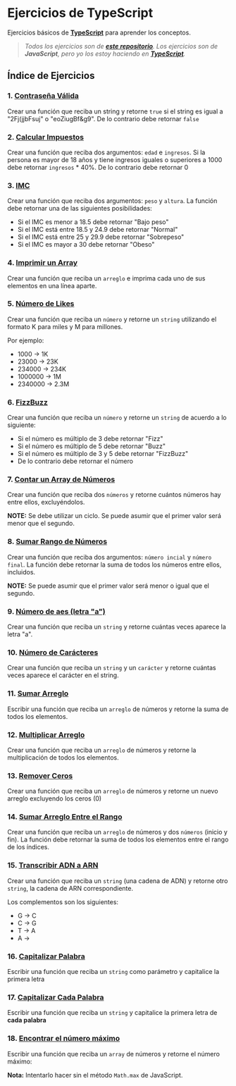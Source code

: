 # Ejercicios de TypeScript

Ejercicios básicos de **[TypeScript](https://www.typescriptlang.org/)** para aprender los conceptos.

> _Todos los ejercicios son de **[este repositorio](https://github.com/makeitrealcamp/ejercicios-javascript)**._
> _Los ejercicios son de **JavaScript**, pero yo los estoy haciendo en **[TypeScript](https://www.typescriptlang.org/)**._

## Índice de Ejercicios

### 1. [Contraseña Válida](./01-10/#1-Valid-Password/)
Crear una función que reciba un string y retorne `true` si el string es igual a "2Fj(jjbFsuj" o "eoZiugBf&g9". De lo contrario debe retornar `false`

### 2. [Calcular Impuestos](./01-10/#2-Calculate-Taxes/)
Crear una función que reciba dos argumentos: `edad` e `ingresos`. Si la persona es mayor de 18 años y tiene ingresos iguales o superiores a 1000 debe retornar `ingresos` * 40%. De lo contrario debe retornar 0

### 3. [IMC](./01-10/#3-BMI/)
Crear una función que reciba dos argumentos: `peso` y `altura`. La función debe retornar una de las siguientes posibilidades:

* Si el IMC es menor a 18.5 debe retornar "Bajo peso"
* Si el IMC está entre 18.5 y 24.9 debe retornar "Normal"
* Si el IMC está entre 25 y 29.9 debe retornar "Sobrepeso"
* Si el IMC es mayor a 30 debe retornar "Obeso"

### 4. [Imprimir un Array](./01-10/#4-Array-Print/)
Crear una función que reciba un `arreglo` e imprima cada uno de sus elementos en una línea aparte.

### 5. [Número de Likes](./01-10/#5-Likes-Number/)
Crear una función que reciba un `número` y retorne un `string` utilizando el formato K para miles y M para millones.

Por ejemplo: 

* 1000 -> 1K
* 23000 -> 23K
* 234000 -> 234K
* 1000000 -> 1M
* 2340000 -> 2.3M

### 6. [FizzBuzz](./01-10/#6-FizzBuzz/)
Crear una función que reciba un `número` y retorne un `string` de acuerdo a lo siguiente:

* Si el número es múltiplo de 3 debe retornar "Fizz"
* Si el número es múltiplo de 5 debe retornar "Buzz"
* Si el número es múltiplo de 3 y 5 debe retornar "FizzBuzz"
* De lo contrario debe retornar el número

### 7. [Contar un Array de Números](./01-10/#7-Count-Array-of-Numbers/)
Crear una función que reciba dos `números` y retorne cuántos números hay entre ellos, excluyéndolos.

**NOTE:** Se debe utilizar un ciclo. Se puede asumir que el primer valor será menor que el segundo.

### 8. [Sumar Rango de Números](./01-10/#8%20Add-Number-Range/)
Crear una función que reciba dos argumentos: `número incial` y `número final`. La función debe retornar la suma de todos los números entre ellos, incluidos.

**NOTE:** Se puede asumir que el primer valor será menor o igual que el segundo.

### 9. [Número de aes (letra "a")](./01-10/#9%20Number-of-a/)
Crear una función que reciba un `string` y retorne cuántas veces aparece la letra "a".

### 10. [Número de Carácteres](./01-10/#10-Characters-Number/)
Crear una función que reciba un `string` y un `carácter` y retorne cuántas veces aparece el carácter en el string.

### 11. [Sumar Arreglo](./11-21/#11-Array-Add/arrayAdd.ts)
Escribir una función que reciba un `arreglo` de números y retorne la suma de todos los elementos.

### 12. [Multiplicar Arreglo](./11-21/#12-Multiply-Array/multiplyArray.ts)
Crear una función que reciba un `arreglo` de números y retorne la multiplicación de todos los elementos.

### 13. [Remover Ceros](./11-21/#13-Zero-Remove/zeroRemove.ts)
Crear una función que reciba un `arreglo` de números y retorne un nuevo arreglo excluyendo los ceros (0)

### 14. [Sumar Arreglo Entre el Rango](./11-21/#14-Add-Array-In-Range/addArrayInRange.ts)
Crear una función que reciba un `arreglo` de números y dos `números` (inicio y fin). La función debe retornar la suma de todos los elementos entre el rango de los índices.

### 15. [Transcribir ADN a ARN](./11-21/#15-ADN-to-ARN/adnToArn.ts)
Crear una función que reciba un `string` (una cadena de ADN) y retorne otro `string`, la cadena de ARN correspondiente.

Los complementos son los siguientes:

- G -> C
- C -> G
- T -> A
- A -> 

### 16. [Capitalizar Palabra](./11-21/#16-Capitalize-Word/capitelizeWorld.ts)
Escribir una función que reciba un `string` como parámetro y capitalice la primera letra

### 17. [Capitalizar Cada Palabra](./11-21/#17-Capitalize-Each-Word/capitalizeEachWord.ts)
Escribir una función que reciba un `string` y capitalice la primera letra de **cada palabra**

### 18. [Encontrar el número máximo](./11-21/#18-Find-Max-Number/findMaxNumber.ts)
Escribir una función que reciba un `array` de números y retorne el número máximo:

**Nota:** Intentarlo hacer sin el método `Math.max` de JavaScript.